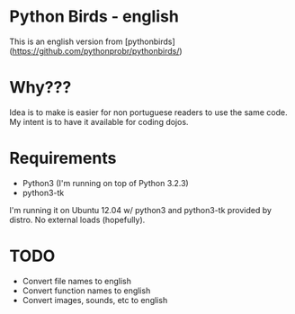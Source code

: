 Python Birds - english
======================

This is an english version from [pythonbirds] (https://github.com/pythonprobr/pythonbirds/)

# Why???

Idea is to make is easier for non portuguese readers to use the same code.  My intent is to
have it available for coding dojos.

# Requirements
 * Python3 (I'm running on top of Python 3.2.3)
 * python3-tk

I'm running it on Ubuntu 12.04 w/ python3 and python3-tk provided by distro.  No external
loads (hopefully).

# TODO
 * Convert file names to english
 * Convert function names to english
 * Convert images, sounds, etc to english
